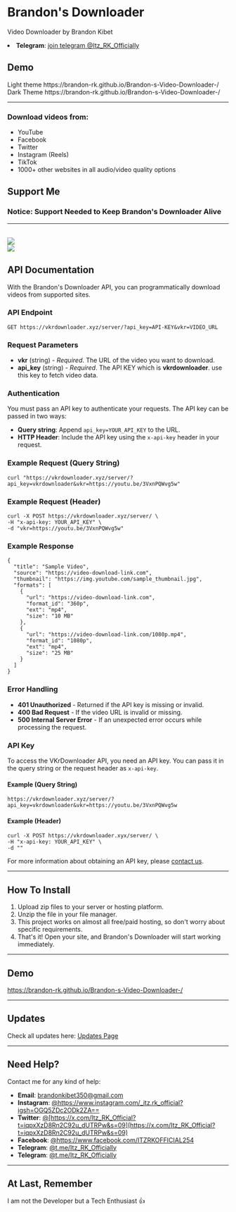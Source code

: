 <h1>Brandon's Downloader</h1>
<p>
    Video Downloader by Brandon Kibet 
    <a href="[](https://www.instagram.com/_itz.rk_official?igsh=OGQ5ZDc2ODk2ZA==)]()"></a> 
</p>
    <li><strong>Telegram</strong>: <a href="t.me/Itz_RK_Officially">join telegram @Itz_RK_Officially</a></li>

 <h2>Demo</h2>   
 Light theme https://brandon-rk.github.io/Brandon-s-Video-Downloader-/
 <br>
 Dark Theme https://brandon-rk.github.io/Brandon-s-Video-Downloader-/
 <hr>

 
<p><h3>Download videos from:</h3></p>
<ul>
    <li>YouTube</li>
    <li>Facebook</li>
    <li>Twitter</li>
    <li>Instagram (Reels)</li>
    <li>TikTok</li>
    <li>1000+ other websites in all audio/video quality options</li>
</ul>



<h2>Support Me</h2>

### Notice: Support Needed to Keep Brandon's Downloader Alive

<hr>


<br>
<a href="https://www.paypal.com/ncp/payment/4C9YTYAMKYVZS">
    <img src="https://www.paypalobjects.com/images/Debit_Credit_APM.svg">
</a>
<br>
<a href="https://www.buymeacoffee.com/Itz RK">
    <img src="https://img.buymeacoffee.com/button-api/?text=Buy me a coffee&emoji=&slug=theofficialvkr&button_colour=BD5FFF&font_colour=ffffff&font_family=Cookie&outline_colour=000000&coffee_colour=FFDD00">
</a>


<h2>API Documentation</h2>

<p>With the Brandon's Downloader API, you can programmatically download videos from supported sites.</p>

<h3>API Endpoint</h3>
<pre><code>GET https://vkrdownloader.xyz/server/?api_key=API-KEY&vkr=VIDEO_URL</code></pre>

<h3>Request Parameters</h3>
<ul>
    <li><strong>vkr</strong> (string) - <em>Required</em>. The URL of the video you want to download.</li>
    <li><strong>api_key</strong> (string) - <em>Required</em>. The API KEY which is <b>vkrdownloader</b>. use this key to fetch video data.</li>
</ul>

<h3>Authentication</h3>
<p>You must pass an API key to authenticate your requests. The API key can be passed in two ways:</p>

<ul>
    <li><strong>Query string</strong>: Append <code>api_key=YOUR_API_KEY</code> to the URL.</li>
    <li><strong>HTTP Header</strong>: Include the API key using the <code>x-api-key</code> header in your request.</li>
</ul>

<h3>Example Request (Query String)</h3>
<pre><code>curl "https://vkrdownloader.xyz/server/?api_key=vkrdownloader&vkr=https://youtu.be/3VxnPQWvg5w"
</code></pre>

<h3>Example Request (Header)</h3>
<pre><code>curl -X POST https://vkrdownloader.xyz/server/ \
-H "x-api-key: YOUR_API_KEY" \
-d "vkr=https://youtu.be/3VxnPQWvg5w"
</code></pre>

<h3>Example Response</h3>
<pre><code>{
  "title": "Sample Video",
  "source": "https://video-download-link.com",
  "thumbnail": "https://img.youtube.com/sample_thumbnail.jpg",
  "formats": [
    {
      "url": "https://video-download-link.com",
      "format_id": "360p",
      "ext": "mp4",
      "size": "10 MB"
    },
    {
      "url": "https://video-download-link.com/1080p.mp4",
      "format_id": "1080p",
      "ext": "mp4",
      "size": "25 MB"
    }
  ]
}
</code></pre>

<h3>Error Handling</h3>
<ul>
    <li><strong>401 Unauthorized</strong> - Returned if the API key is missing or invalid.</li>
    <li><strong>400 Bad Request</strong> - If the video URL is invalid or missing.</li>
    <li><strong>500 Internal Server Error</strong> - If an unexpected error occurs while processing the request.</li>
</ul>

<h3>API Key</h3>
<p>To access the VKrDownloader API, you need an API key. You can pass it in the query string or the request header as <code>x-api-key</code>.</p>

<h4>Example (Query String)</h4>
<pre><code>https://vkrdownloader.xyz/server/?api_key=vkrdownloader&vkr=https://youtu.be/3VxnPQWvg5w</code></pre>

<h4>Example (Header)</h4>
<pre><code>curl -X POST https://vkrdownloader.xyx/server/ \
-H "x-api-key: YOUR_API_KEY" \
-d ""
</code></pre>

<p>For more information about obtaining an API key, please 
<a href="mailto: brandonkibet350@gmail.com">contact us</a>.</p>

<hr>

<h2>How To Install</h2>
<ol>
    <li>Upload zip files to your server or hosting platform.</li>
    <li>Unzip the file in your file manager.</li>
    <li>This project works on almost all free/paid hosting, so don't worry about specific requirements.</li>
    <li>That's it! Open your site, and Brandon's Downloader will start working immediately.</li>
</ol>

<hr>

<h2>Demo</h2>
<p><a href="https://brandon-rk.github.io/Brandon-s-Video-Downloader-/">https://brandon-rk.github.io/Brandon-s-Video-Downloader-/</a></p>

<hr>

<h2>Updates</h2>
<p>Check all updates here:  
<a href="[https://github.com/Brandon-RK/Brandon-s-Video-Downloader-/blob/main/README.md(https://github.com/Brandon-RK/Brandon-s-Video-Downloader-/blob/main/README.md)">Updates Page</a></p>

<hr>

<h2>Need Help?</h2>
<p>Contact me for any kind of help:</p>
<ul>
    <li><strong>Email</strong>: <a href="mailto: brandonkibet350@gmail.com">brandonkibet350@gmail.com</a></li>
    <li><strong>Instagram</strong>: <a href="[https://www.instagram.com/_itz.rk_official?igsh=OGQ5ZDc2ODk2ZA==](https://www.instagram.com/_itz.rk_official?igsh=OGQ5ZDc2ODk2ZA==)">@https://www.instagram.com/_itz.rk_official?igsh=OGQ5ZDc2ODk2ZA==</a></li>
    <li><strong>Twitter</strong>: <a href="[https://twitter.com/theofficialvkr]()">@[https://x.com/Itz_RK_Official?t=iqpxXzD8Rn2C92u_dUTRPw&s=09](https://x.com/Itz_RK_Official?t=iqpxXzD8Rn2C92u_dUTRPw&s=09)</a></li>
    <li><strong>Facebook</strong>: <a href="https://www.facebook.com/ITZRKOFFICIAL254">@https://www.facebook.com/ITZRKOFFICIAL254</a></li>
    <li><strong>Telegram</strong>: <a href="t.me/Itz_RK_Officially">@t.me/Itz_RK_Officially</a></li>
        <li><strong>Telegram</strong>: <a href="t.me/Itz_RK_Officially">@t.me/Itz_RK_Officially</a></li>
</ul>

<hr>



<h2>At Last, Remember</h2>
<p>I am not the Developer but a Tech Enthusiast 👍</p>

